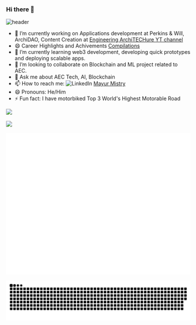 
### Hi there 👋

![header](https://capsule-render.vercel.app/api?type=waving&color=timeGradient&height=200&section=header&text=Mayur%20Mistry&fontSize=60&animation=twinkling)


<!--
**Mistrymm7/Mistrymm7** is a ✨ _special_ ✨ repository because its `README.md` (this file) appears on your GitHub profile.

Here are some ideas to get you started:

- 🔭 I’m currently working on ...
- 🌱 I’m currently learning ...
- 👯 I’m looking to collaborate on ...
- 🤔 I’m looking for help with ...
- 💬 Ask me about ...
- 📫 How to reach me: ...
- 😄 Pronouns: ...
- ⚡ Fun fact: ...


<picture>
  <source media="(prefers-color-scheme: dark)" srcset="https://raw.githubusercontent.com/Mistrymm7/Mistrymm7/main/github-metrics.svg">
  <img alt="github contribution" src="https://raw.githubusercontent.com/Mistrymm7/Mistrymm7/main/github-metrics.svg">
</picture>

<picture>
  <source media="(prefers-color-scheme: dark)" srcset="https://raw.githubusercontent.com/platane/platane/output/github-contribution-grid-snake-dark.svg">
  <source media="(prefers-color-scheme: light)" srcset="https://raw.githubusercontent.com/platane/platane/output/github-contribution-grid-snake.svg">
  <img alt="github contribution grid snake animation" src="https://raw.githubusercontent.com/platane/platane/output/github-contribution-grid-snake.svg">
</picture>
-->
- 🔭 I’m currently working on Applications development at Perkins & Will, ArchiDAO, Content Creation at [Engineering ArchiTECHure YT channel](https://www.youtube.com/channel/UCUvTDoPj6v7uGQy4J8oW4Yw)
- 😄 Career Highlights and Achivements [Compilations](https://github.com/Mistrymm7/AEC-Design-Technologist/blob/main/achievements/engagements.md)
- 🌱 I’m currently learning web3 development, developing quick prototypes and deploying scalable apps.
- 👯 I’m looking to collaborate on Blockchain and ML project related to AEC.
- 💬 Ask me about AEC Tech, AI, Blockchain
- 📫 How to reach me: ![LinkedIn](https://img.shields.io/badge/linkedin-%230077B5.svg?style=for-the-badge&logo=linkedin&logoColor=white) [Mayur Mistry](https://www.linkedin.com/in/mayurmistry7/)
- 😄 Pronouns: He/Him
- ⚡ Fun fact: I have motorbiked Top 3 World's Highest Motorable Road


![](https://github-profile-summary-cards.vercel.app/api/cards/profile-details?username=mistrymm7&theme=github_dark)

![](http://github-profile-summary-cards.vercel.app/api/cards/stats?username=mistrymm7&theme=github_dark)


![Contribution](https://raw.githubusercontent.com/Mistrymm7/Mistrymm7/main/github-metrics.svg)

<picture>
  <source media="(prefers-color-scheme: dark)" srcset="https://raw.githubusercontent.com/Mistrymm7/Mistrymm7/output/github-contribution-grid-snake-dark.svg">
  <source media="(prefers-color-scheme: light)" srcset="https://raw.githubusercontent.com/Mistrymm7/Mistrymm7/output/github-contribution-grid-snake.svg">
  <img alt="github contribution grid snake animation" src="https://raw.githubusercontent.com/Mistrymm7/Mistrymm7/output/github-contribution-grid-snake.svg">
</picture>


